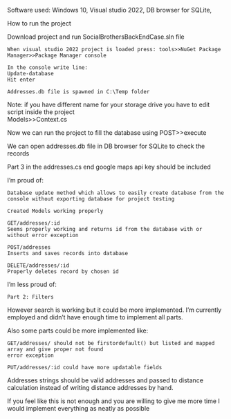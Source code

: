Software used:
	Windows 10, 
	Visual studio 2022,
	DB browser for SQLite,

How to run the project

Download project and run SocialBrothersBackEndCase.sln file

	When visual studio 2022 project is loaded press: tools>>NuGet Package Manager>>Package Manager console
 
	In the console write line:
	Update-database
	Hit enter

	Addresses.db file is spawned in C:\Temp folder

Note: if you have different name for your storage drive you have to edit script inside the project  
Models>>Context.cs
 
 
Now we can run the project to fill the database using POST>>execute

We can open addresses.db file in DB browser for SQLite to check the records
 
Part 3 in the addresses.cs end google maps api key should be included
 
I’m proud of:

	Database update method which allows to easily create database from the console without exporting database for project testing

	Created Models working properly

	GET/addresses/:id 
	Seems properly working and returns id from the database with or without error exception

	POST/addresses
	Inserts and saves records into database

	DELETE/addresses/:id
	Properly deletes record by chosen id


I’m less proud of:  

	Part 2: Filters 

However search is working but it could be more implemented. I’m currently employed and didn’t have enough time to implement all parts.

Also some parts could be more implemented like: 

	GET/addresses/ should not be firstordefault() but listed and mapped array and give proper not found
	error exception 

	PUT/addresses/:id could have more updatable fields

Addresses strings should be valid addresses and passed to distance calculation instead of writing distance addresses by hand.


If you feel like this is not enough and you are willing to give me more time I would implement everything as neatly as possible
